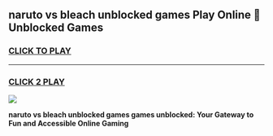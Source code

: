 
## naruto vs bleach unblocked games Play Online 👋 Unblocked Games
<h3>
<a href="https://premium.freeplayer.one?title=naruto_vs_bleach_unblocked_games&ref=19F">CLICK TO PLAY</a></h3>
<hr>

<h3>
<a href="https://premium.freeplayer.one?title=naruto_vs_bleach_unblocked_games&ref=19F">CLICK 2 PLAY</a>
  
</h3>

<a href="https://premium.freeplayer.one?title=naruto_vs_bleach_unblocked_games&ref=19F"><img src="https://clearcache.store/games.png"></a>


**naruto vs bleach unblocked games games unblocked: Your Gateway to Fun and Accessible Online Gaming**

